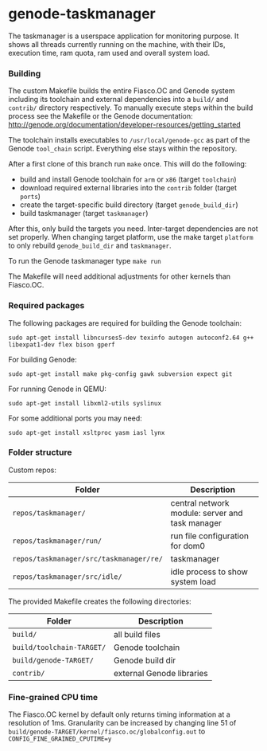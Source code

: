 # genode-taskmanager
The taskmanager is a userspace application for monitoring purpose. It shows all threads currently running on the machine, with their IDs, execution time, ram quota, ram used and overall system load.

### Building
The custom Makefile builds the entire Fiasco.OC and Genode system including its toolchain and external dependencies into a `build/` and `contrib/` directory respectively. To manually execute steps within the build process see the Makefile or the Genode documentation:
http://genode.org/documentation/developer-resources/getting_started

The toolchain installs executables to `/usr/local/genode-gcc` as part of the Genode `tool_chain` script. Everything else stays within the repository.

After a first clone of this branch run `make` once. This will do the following:

* build and install Genode toolchain for `arm` or `x86` (target `toolchain`)
* download required external libraries into the `contrib` folder (target `ports`)
* create the target-specific build directory (target `genode_build_dir`)
* build taskmanager (target `taskmanager`)

After this, only build the targets you need. Inter-target dependencies are not set properly. When changing target platform, use the make target `platform` to only rebuild `genode_build_dir` and `taskmanager`.

To run the Genode taskmanager type `make run`

The Makefile will need additional adjustments for other kernels than Fiasco.OC.

### Required packages
The following packages are required for building the Genode toolchain:

`sudo apt-get install libncurses5-dev texinfo autogen autoconf2.64 g++ libexpat1-dev flex bison gperf`

For building Genode:

`sudo apt-get install make pkg-config gawk subversion expect git`

For running Genode in QEMU:

`sudo apt-get install libxml2-utils syslinux`

For some additional ports you may need:

`sudo apt-get install xsltproc yasm iasl lynx`

### Folder structure
Custom repos:

| Folder                              | Description                                      |
| ----------------------------------- | ------------------------------------------------ |
| `repos/taskmanager/`                       	| central network module: server and task manager  |
| `repos/taskmanager/run/`                  	| run file configuration for dom0                  |
| `repos/taskmanager/src/taskmanager/re/`       | taskmanager                                      |
| `repos/taskmanager/src/idle/` 		| idle process to show system load                 |

The provided Makefile creates the following directories:

| Folder                      | Description               |
| --------------------------- | ------------------------- |
| `build/`                    | all build files           |
| `build/toolchain-TARGET/`   | Genode toolchain          |
| `build/genode-TARGET/`      | Genode build dir          |
| `contrib/`                  | external Genode libraries |

### Fine-grained CPU time
The Fiasco.OC kernel by default only returns timing information at a resolution of 1ms. Granularity can be increased by changing line 51 of `build/genode-TARGET/kernel/fiasco.oc/globalconfig.out` to
`CONFIG_FINE_GRAINED_CPUTIME=y`
